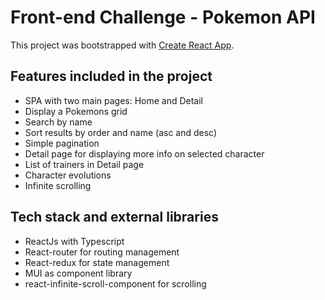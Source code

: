 # Front-end Challenge - Pokemon API

This project was bootstrapped with [Create React App](https://github.com/facebook/create-react-app).

## Features included in the project
- SPA with two main pages: Home and Detail
- Display a Pokemons grid
- Search by name
- Sort results by order and name (asc and desc)
- Simple pagination
- Detail page for displaying more info on selected character
- List of trainers in Detail page
- Character evolutions
- Infinite scrolling 

## Tech stack and external libraries
- ReactJs with Typescript
- React-router for routing management
- React-redux for state management
- MUI as component library
- react-infinite-scroll-component for scrolling
